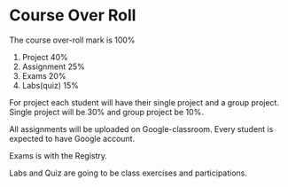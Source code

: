 # Course Over Roll

The course over-roll mark is 100%

1. Project 40%
2. Assignment 25%
3. Exams 20%
4. Labs(quiz)  15%

For project each student will have their single project and a group project. Single project will be 30% and group project be 10%.

All assignments will be uploaded on Google-classroom. Every student is expected to have Google account.

Exams is with the Registry.

Labs and Quiz are going to be class exercises and participations. 